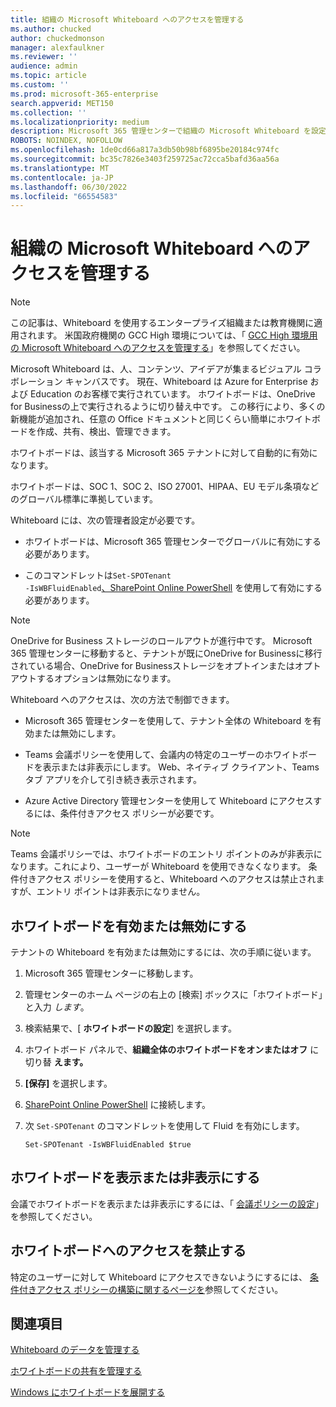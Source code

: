 ```yaml
---
title: 組織の Microsoft Whiteboard へのアクセスを管理する
ms.author: chucked
author: chuckedmonson
manager: alexfaulkner
ms.reviewer: ''
audience: admin
ms.topic: article
ms.custom: ''
ms.prod: microsoft-365-enterprise
search.appverid: MET150
ms.collection: ''
ms.localizationpriority: medium
description: Microsoft 365 管理センターで組織の Microsoft Whiteboard を設定する方法について説明します。
ROBOTS: NOINDEX, NOFOLLOW
ms.openlocfilehash: 1de0cd66a817a3db50b98bf6895be20184c974fc
ms.sourcegitcommit: bc35c7826e3403f259725ac72cca5bafd36aa56a
ms.translationtype: MT
ms.contentlocale: ja-JP
ms.lasthandoff: 06/30/2022
ms.locfileid: "66554583"
---
```

# <a name="manage-access-to-microsoft-whiteboard-for-your-organization"></a>組織の Microsoft Whiteboard へのアクセスを管理する

>[!NOTE]
> この記事は、Whiteboard を使用するエンタープライズ組織または教育機関に適用されます。 米国政府機関の GCC High 環境については、「 [GCC High 環境用の Microsoft Whiteboard へのアクセスを管理する](manage-whiteboard-access-gcc-high.md)」を参照してください。

Microsoft Whiteboard は、人、コンテンツ、アイデアが集まるビジュアル コラボレーション キャンバスです。 現在、Whiteboard は Azure for Enterprise および Education のお客様で実行されています。 ホワイトボードは、OneDrive for Businessの上で実行されるように切り替え中です。 この移行により、多くの新機能が追加され、任意の Office ドキュメントと同じくらい簡単にホワイトボードを作成、共有、検出、管理できます。

ホワイトボードは、該当する Microsoft 365 テナントに対して自動的に有効になります。 

ホワイトボードは、SOC 1、SOC 2、ISO 27001、HIPAA、EU モデル条項などのグローバル標準に準拠しています。 

Whiteboard には、次の管理者設定が必要です。

- ホワイトボードは、Microsoft 365 管理センターでグローバルに有効にする必要があります。

- このコマンドレットは<code>Set-SPOTenant -IsWBFluidEnabled</code>[、SharePoint Online PowerShell](/powershell/sharepoint/sharepoint-online/connect-sharepoint-online) を使用して有効にする必要があります。

>[!NOTE]
> OneDrive for Business ストレージのロールアウトが進行中です。 Microsoft 365 管理センターに移動すると、テナントが既にOneDrive for Businessに移行されている場合、OneDrive for Businessストレージをオプトインまたはオプトアウトするオプションは無効になります。

Whiteboard へのアクセスは、次の方法で制御できます。

- Microsoft 365 管理センターを使用して、テナント全体の Whiteboard を有効または無効にします。

- Teams 会議ポリシーを使用して、会議内の特定のユーザーのホワイトボードを表示または非表示にします。 Web、ネイティブ クライアント、Teams タブ アプリを介して引き続き表示されます。

- Azure Active Directory 管理センターを使用して Whiteboard にアクセスするには、条件付きアクセス ポリシーが必要です。

>[!NOTE]
> Teams 会議ポリシーでは、ホワイトボードのエントリ ポイントのみが非表示になります。これにより、ユーザーが Whiteboard を使用できなくなります。 条件付きアクセス ポリシーを使用すると、Whiteboard へのアクセスは禁止されますが、エントリ ポイントは非表示になりません。

## <a name="enable-or-disable-whiteboard"></a>ホワイトボードを有効または無効にする

テナントの Whiteboard を有効または無効にするには、次の手順に従います。

1. Microsoft 365 管理センターに移動します。

2. 管理センターのホーム ページの右上の [検索] ボックスに「ホワイトボード」と入力 *します*。

3. 検索結果で、[ **ホワイトボードの設定**] を選択します。

4. ホワイトボード パネルで、**組織全体のホワイトボードをオンまたはオフ** に切り替 **えます。**

5. **[保存]** を選択します。

6. [SharePoint Online PowerShell](/powershell/sharepoint/sharepoint-online/connect-sharepoint-online) に接続します。

7. 次 <code>Set-SPOTenant</code> のコマンドレットを使用して Fluid を有効にします。

   <pre><code class="lang-powershell">Set-SPOTenant -IsWBFluidEnabled $true</code></pre>
 
## <a name="show-or-hide-whiteboard"></a>ホワイトボードを表示または非表示にする

会議でホワイトボードを表示または非表示にするには、「 [会議ポリシーの設定](/microsoftteams/meeting-policies-content-sharing)」を参照してください。 

## <a name="prevent-access-to-whiteboard"></a>ホワイトボードへのアクセスを禁止する

特定のユーザーに対して Whiteboard にアクセスできないようにするには、 [条件付きアクセス ポリシーの構築に関するページを](/azure/active-directory/conditional-access/concept-conditional-access-policies)参照してください。

## <a name="see-also"></a>関連項目

[Whiteboard のデータを管理する](manage-data-organizations.md)

[ホワイトボードの共有を管理する](manage-sharing-organizations.md)

[Windows にホワイトボードを展開する](deploy-on-windows-organizations.md)
